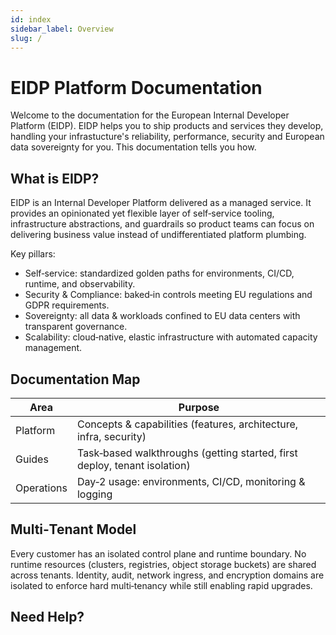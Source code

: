 ```yaml
---
id: index
sidebar_label: Overview
slug: /
---
```


# EIDP Platform Documentation

Welcome to the documentation for the European Internal Developer Platform (EIDP). EIDP helps you to ship products and services they develop, handling your infrastucture's reliability, performance, security and European data sovereignty for you. This documentation tells you how.

## What is EIDP?

EIDP is an Internal Developer Platform delivered as a managed service. It provides an opinionated yet flexible layer of self‑service tooling, infrastructure abstractions, and guardrails so product teams can focus on delivering business value instead of undifferentiated platform plumbing.

Key pillars:

- Self‑service: standardized golden paths for environments, CI/CD, runtime, and observability.
- Security & Compliance: baked‑in controls meeting EU regulations and GDPR requirements.
- Sovereignty: all data & workloads confined to EU data centers with transparent governance.
- Scalability: cloud‑native, elastic infrastructure with automated capacity management.

## Documentation Map

| Area       | Purpose                                                                   |
| ---------- | ------------------------------------------------------------------------- |
| Platform   | Concepts & capabilities (features, architecture, infra, security)         |
| Guides     | Task‑based walkthroughs (getting started, first deploy, tenant isolation) |
| Operations | Day‑2 usage: environments, CI/CD, monitoring & logging                    |

## Multi‑Tenant Model

Every customer has an isolated control plane and runtime boundary. No runtime resources (clusters, registries, object storage buckets) are shared across tenants.
Identity, audit, network ingress, and encryption domains are isolated to enforce hard multi‑tenancy while still enabling rapid upgrades.

## Need Help?

[//]: # (TODO: What shall we do, Discord maybe? or some other form of 'community' support?)
